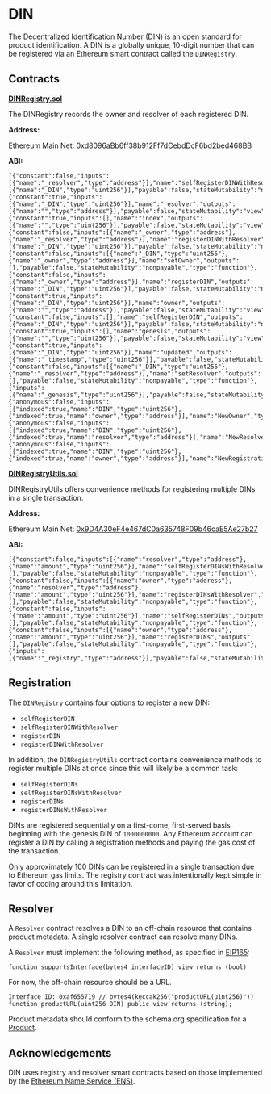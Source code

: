 # DIN

The Decentralized Identification Number (DIN) is an open standard for product identification. A DIN is a globally unique, 10-digit number that can be registered via an Ethereum smart contract called the `DINRegistry`.

## Contracts

**[DINRegistry.sol](./contracts/DINRegistry.sol)**

The DINRegistry records the owner and resolver of each registered DIN.

**Address:**

Ethereum Main Net: [0xd8096aBb6ff38b912Ff7dCebdDcF6bd2bed468BB](https://etherscan.io/address/0xd8096abb6ff38b912ff7dcebddcf6bd2bed468bb#code)

**ABI:**
```
[{"constant":false,"inputs":[{"name":"_resolver","type":"address"}],"name":"selfRegisterDINWithResolver","outputs":[{"name":"_DIN","type":"uint256"}],"payable":false,"stateMutability":"nonpayable","type":"function"},{"constant":true,"inputs":[{"name":"_DIN","type":"uint256"}],"name":"resolver","outputs":[{"name":"","type":"address"}],"payable":false,"stateMutability":"view","type":"function"},{"constant":true,"inputs":[],"name":"index","outputs":[{"name":"","type":"uint256"}],"payable":false,"stateMutability":"view","type":"function"},{"constant":false,"inputs":[{"name":"_owner","type":"address"},{"name":"_resolver","type":"address"}],"name":"registerDINWithResolver","outputs":[{"name":"_DIN","type":"uint256"}],"payable":false,"stateMutability":"nonpayable","type":"function"},{"constant":false,"inputs":[{"name":"_DIN","type":"uint256"},{"name":"_owner","type":"address"}],"name":"setOwner","outputs":[],"payable":false,"stateMutability":"nonpayable","type":"function"},{"constant":false,"inputs":[{"name":"_owner","type":"address"}],"name":"registerDIN","outputs":[{"name":"_DIN","type":"uint256"}],"payable":false,"stateMutability":"nonpayable","type":"function"},{"constant":true,"inputs":[{"name":"_DIN","type":"uint256"}],"name":"owner","outputs":[{"name":"","type":"address"}],"payable":false,"stateMutability":"view","type":"function"},{"constant":false,"inputs":[],"name":"selfRegisterDIN","outputs":[{"name":"_DIN","type":"uint256"}],"payable":false,"stateMutability":"nonpayable","type":"function"},{"constant":true,"inputs":[],"name":"genesis","outputs":[{"name":"","type":"uint256"}],"payable":false,"stateMutability":"view","type":"function"},{"constant":true,"inputs":[{"name":"_DIN","type":"uint256"}],"name":"updated","outputs":[{"name":"_timestamp","type":"uint256"}],"payable":false,"stateMutability":"view","type":"function"},{"constant":false,"inputs":[{"name":"_DIN","type":"uint256"},{"name":"_resolver","type":"address"}],"name":"setResolver","outputs":[],"payable":false,"stateMutability":"nonpayable","type":"function"},{"inputs":[{"name":"_genesis","type":"uint256"}],"payable":false,"stateMutability":"nonpayable","type":"constructor"},{"anonymous":false,"inputs":[{"indexed":true,"name":"DIN","type":"uint256"},{"indexed":true,"name":"owner","type":"address"}],"name":"NewOwner","type":"event"},{"anonymous":false,"inputs":[{"indexed":true,"name":"DIN","type":"uint256"},{"indexed":true,"name":"resolver","type":"address"}],"name":"NewResolver","type":"event"},{"anonymous":false,"inputs":[{"indexed":true,"name":"DIN","type":"uint256"},{"indexed":true,"name":"owner","type":"address"}],"name":"NewRegistration","type":"event"}]
```

**[DINRegistryUtils.sol](./contracts/DINRegistryUtils.sol)**

DINRegistryUtils offers convenience methods for registering multiple DINs in a single transaction.

**Address:**

Ethereum Main Net: [0x9D4A30eF4e467dC0a635748F09b46caE5Ae27b27](https://etherscan.io/address/0x9D4A30eF4e467dC0a635748F09b46caE5Ae27b27#code)

**ABI:**
```
[{"constant":false,"inputs":[{"name":"resolver","type":"address"},{"name":"amount","type":"uint256"}],"name":"selfRegisterDINsWithResolver","outputs":[],"payable":false,"stateMutability":"nonpayable","type":"function"},{"constant":false,"inputs":[{"name":"owner","type":"address"},{"name":"resolver","type":"address"},{"name":"amount","type":"uint256"}],"name":"registerDINsWithResolver","outputs":[],"payable":false,"stateMutability":"nonpayable","type":"function"},{"constant":false,"inputs":[{"name":"amount","type":"uint256"}],"name":"selfRegisterDINs","outputs":[],"payable":false,"stateMutability":"nonpayable","type":"function"},{"constant":false,"inputs":[{"name":"owner","type":"address"},{"name":"amount","type":"uint256"}],"name":"registerDINs","outputs":[],"payable":false,"stateMutability":"nonpayable","type":"function"},{"inputs":[{"name":"_registry","type":"address"}],"payable":false,"stateMutability":"nonpayable","type":"constructor"}]
```

## Registration

The `DINRegistry` contains four options to register a new DIN:

* `selfRegisterDIN`
* `selfRegisterDINWithResolver`
* `registerDIN`
* `registerDINWithResolver`

In addition, the `DINRegistryUtils` contract contains convenience methods to register multiple DINs at once since this will likely be a common task:

* `selfRegisterDINs`
* `selfRegisterDINsWithResolver`
* `registerDINs`
* `registerDINsWithResolver`

DINs are registered sequentially on a first-come, first-served basis beginning with the genesis DIN of `1000000000`. Any Ethereum account can register a DIN by calling a registration methods and paying the gas cost of the transaction.

Only approximately 100 DINs can be registered in a single transaction due to Ethereum gas limits. The registry contract was intentionally kept simple in favor of coding around this limitation.

## Resolver

A `Resolver` contract resolves a DIN to an off-chain resource that contains product metadata. A single resolver contract can resolve many DINs.

A `Resolver` must implement the following method, as specified in [EIP165](https://github.com/ethereum/EIPs/issues/165):

`function supportsInterface(bytes4 interfaceID) view returns (bool)`

For now, the off-chain resource should be a URL.

```
Interface ID: 0xaf655719 // bytes4(keccak256("productURL(uint256)"))
function productURL(uint256 DIN) public view returns (string);
```

Product metadata should conform to the schema.org specification for a [Product](http://schema.org/Product).

## Acknowledgements

DIN uses registry and resolver smart contracts based on those implemented by the [Ethereum Name Service (ENS)](https://github.com/ethereum/ens).
